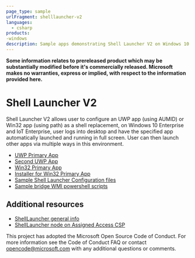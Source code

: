 ```yaml
---
page_type: sample
urlFragment: shelllauncher-v2
languages:
  - csharp
products:
-windows
description: Sample apps demonstrating Shell Launcher V2 on Windows 10 Enterprise in the next feature update to Windows 10.
---
```


**Some information relates to prereleased product which may be substantially modified before it's commercially released. Microsoft makes no warranties, express or implied, with respect to the information provided here.**

# Shell Launcher V2

Shell Launcher V2 allows user to configure an UWP app (using AUMID) or Win32 app (using path) as a shell replacement, on Windows 10 Enterprise and IoT Enterprise, user logs into desktop and have the specified app automatically launched and running in full screen. User can then launch other apps via multiple ways in this environment. 

*	[UWP Primary App](./ShellLauncherV2/ShellLauncherV2DemoUwp/README.md)
*	[Second UWP App](./ShellLauncherV2/AnotherUwpApp/README.md)
*	[Win32 Primary App](./ShellLauncherV2/ShellLauncherV2DemoWin32/README.md)
*	[Installer for Win32 Primary App](./ShellLauncherV2/ShellLauncherV2DemoWin32Installer/README.md)
*	[Sample Shell Launcher Configuration files](./SampleConfigXmls/README.md)
*   [Sample bridge WMI powershell scripts](./SampleBridgeWmiScripts/README.md)

## Additional resources
* [ShellLauncher general info](https://docs.microsoft.com/en-us/windows-hardware/customize/enterprise/shell-launcher)
* [ShellLauncher node on Assigned Access CSP](https://docs.microsoft.com/en-us/windows/client-management/mdm/assignedaccess-csp)


This project has adopted the Microsoft Open Source Code of Conduct. For more information see the Code of Conduct FAQ or contact <opencode@microsoft.com> with any additional questions or comments.
